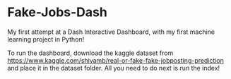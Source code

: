 # Fake-Jobs-Dash

My first attempt at a Dash Interactive Dashboard, with my first machine learning project in Python!

To run the dashboard, download the kaggle dataset from https://www.kaggle.com/shivamb/real-or-fake-fake-jobposting-prediction and place it in the dataset folder.
All you need to do next is run the index!
